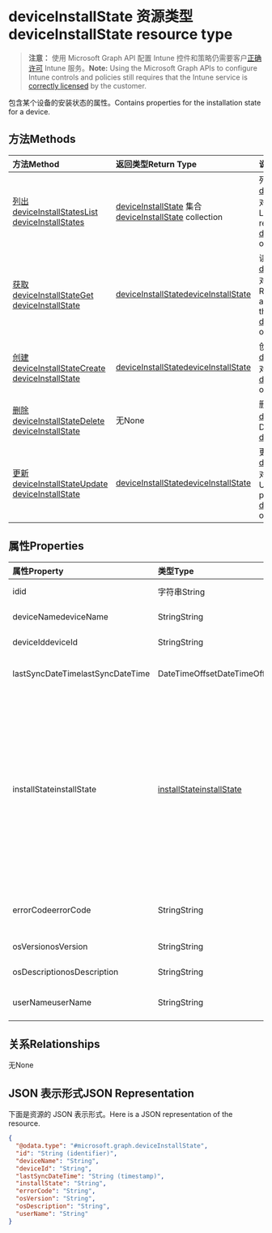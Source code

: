 # <a name="deviceinstallstate-resource-type"></a><span data-ttu-id="ca0df-101">deviceInstallState 资源类型</span><span class="sxs-lookup"><span data-stu-id="ca0df-101">deviceInstallState resource type</span></span>

> <span data-ttu-id="ca0df-102">**注意：** 使用 Microsoft Graph API 配置 Intune 控件和策略仍需要客户[正确许可](https://go.microsoft.com/fwlink/?linkid=839381) Intune 服务。</span><span class="sxs-lookup"><span data-stu-id="ca0df-102">**Note:** Using the Microsoft Graph APIs to configure Intune controls and policies still requires that the Intune service is [correctly licensed](https://go.microsoft.com/fwlink/?linkid=839381) by the customer.</span></span>

<span data-ttu-id="ca0df-103">包含某个设备的安装状态的属性。</span><span class="sxs-lookup"><span data-stu-id="ca0df-103">Contains properties for the installation state for a device.</span></span>
## <a name="methods"></a><span data-ttu-id="ca0df-104">方法</span><span class="sxs-lookup"><span data-stu-id="ca0df-104">Methods</span></span>
|<span data-ttu-id="ca0df-105">方法</span><span class="sxs-lookup"><span data-stu-id="ca0df-105">Method</span></span>|<span data-ttu-id="ca0df-106">返回类型</span><span class="sxs-lookup"><span data-stu-id="ca0df-106">Return Type</span></span>|<span data-ttu-id="ca0df-107">说明</span><span class="sxs-lookup"><span data-stu-id="ca0df-107">Description</span></span>|
|:---|:---|:---|
|[<span data-ttu-id="ca0df-108">列出 deviceInstallStates</span><span class="sxs-lookup"><span data-stu-id="ca0df-108">List deviceInstallStates</span></span>](../api/intune_books_deviceinstallstate_list.md)|<span data-ttu-id="ca0df-109">[deviceInstallState](../resources/intune_books_deviceinstallstate.md) 集合</span><span class="sxs-lookup"><span data-stu-id="ca0df-109">[deviceInstallState](../resources/intune_books_deviceinstallstate.md) collection</span></span>|<span data-ttu-id="ca0df-110">列出 [deviceInstallState](../resources/intune_books_deviceinstallstate.md) 对象的属性和关系。</span><span class="sxs-lookup"><span data-stu-id="ca0df-110">List properties and relationships of the [deviceInstallState](../resources/intune_books_deviceinstallstate.md) objects.</span></span>|
|[<span data-ttu-id="ca0df-111">获取 deviceInstallState</span><span class="sxs-lookup"><span data-stu-id="ca0df-111">Get deviceInstallState</span></span>](../api/intune_books_deviceinstallstate_get.md)|[<span data-ttu-id="ca0df-112">deviceInstallState</span><span class="sxs-lookup"><span data-stu-id="ca0df-112">deviceInstallState</span></span>](../resources/intune_books_deviceinstallstate.md)|<span data-ttu-id="ca0df-113">读取 [deviceInstallState](../resources/intune_books_deviceinstallstate.md) 对象的属性和关系。</span><span class="sxs-lookup"><span data-stu-id="ca0df-113">Read properties and relationships of the [deviceInstallState](../resources/intune_books_deviceinstallstate.md) object.</span></span>|
|[<span data-ttu-id="ca0df-114">创建 deviceInstallState</span><span class="sxs-lookup"><span data-stu-id="ca0df-114">Create deviceInstallState</span></span>](../api/intune_books_deviceinstallstate_create.md)|[<span data-ttu-id="ca0df-115">deviceInstallState</span><span class="sxs-lookup"><span data-stu-id="ca0df-115">deviceInstallState</span></span>](../resources/intune_books_deviceinstallstate.md)|<span data-ttu-id="ca0df-116">创建新的 [deviceInstallState](../resources/intune_books_deviceinstallstate.md) 对象。</span><span class="sxs-lookup"><span data-stu-id="ca0df-116">Create a new [deviceInstallState](../resources/intune_books_deviceinstallstate.md) object.</span></span>|
|[<span data-ttu-id="ca0df-117">删除 deviceInstallState</span><span class="sxs-lookup"><span data-stu-id="ca0df-117">Delete deviceInstallState</span></span>](../api/intune_books_deviceinstallstate_delete.md)|<span data-ttu-id="ca0df-118">无</span><span class="sxs-lookup"><span data-stu-id="ca0df-118">None</span></span>|<span data-ttu-id="ca0df-119">删除 [deviceInstallState](../resources/intune_books_deviceinstallstate.md)。</span><span class="sxs-lookup"><span data-stu-id="ca0df-119">Deletes a [deviceInstallState](../resources/intune_books_deviceinstallstate.md).</span></span>|
|[<span data-ttu-id="ca0df-120">更新 deviceInstallState</span><span class="sxs-lookup"><span data-stu-id="ca0df-120">Update deviceInstallState</span></span>](../api/intune_books_deviceinstallstate_update.md)|[<span data-ttu-id="ca0df-121">deviceInstallState</span><span class="sxs-lookup"><span data-stu-id="ca0df-121">deviceInstallState</span></span>](../resources/intune_books_deviceinstallstate.md)|<span data-ttu-id="ca0df-122">更新 [deviceInstallState](../resources/intune_books_deviceinstallstate.md) 对象的属性。</span><span class="sxs-lookup"><span data-stu-id="ca0df-122">Update the properties of a [deviceInstallState](../resources/intune_books_deviceinstallstate.md) object.</span></span>|

## <a name="properties"></a><span data-ttu-id="ca0df-123">属性</span><span class="sxs-lookup"><span data-stu-id="ca0df-123">Properties</span></span>
|<span data-ttu-id="ca0df-124">属性</span><span class="sxs-lookup"><span data-stu-id="ca0df-124">Property</span></span>|<span data-ttu-id="ca0df-125">类型</span><span class="sxs-lookup"><span data-stu-id="ca0df-125">Type</span></span>|<span data-ttu-id="ca0df-126">说明</span><span class="sxs-lookup"><span data-stu-id="ca0df-126">Description</span></span>|
|:---|:---|:---|
|<span data-ttu-id="ca0df-127">id</span><span class="sxs-lookup"><span data-stu-id="ca0df-127">id</span></span>|<span data-ttu-id="ca0df-128">字符串</span><span class="sxs-lookup"><span data-stu-id="ca0df-128">String</span></span>|<span data-ttu-id="ca0df-129">实体的键。</span><span class="sxs-lookup"><span data-stu-id="ca0df-129">Key of the entity.</span></span>|
|<span data-ttu-id="ca0df-130">deviceName</span><span class="sxs-lookup"><span data-stu-id="ca0df-130">deviceName</span></span>|<span data-ttu-id="ca0df-131">String</span><span class="sxs-lookup"><span data-stu-id="ca0df-131">String</span></span>|<span data-ttu-id="ca0df-132">设备名称。</span><span class="sxs-lookup"><span data-stu-id="ca0df-132">Device name.</span></span>|
|<span data-ttu-id="ca0df-133">deviceId</span><span class="sxs-lookup"><span data-stu-id="ca0df-133">deviceId</span></span>|<span data-ttu-id="ca0df-134">String</span><span class="sxs-lookup"><span data-stu-id="ca0df-134">String</span></span>|<span data-ttu-id="ca0df-135">设备 ID。</span><span class="sxs-lookup"><span data-stu-id="ca0df-135">Device Id.</span></span>|
|<span data-ttu-id="ca0df-136">lastSyncDateTime</span><span class="sxs-lookup"><span data-stu-id="ca0df-136">lastSyncDateTime</span></span>|<span data-ttu-id="ca0df-137">DateTimeOffset</span><span class="sxs-lookup"><span data-stu-id="ca0df-137">DateTimeOffset</span></span>|<span data-ttu-id="ca0df-138">上次同步日期和时间。</span><span class="sxs-lookup"><span data-stu-id="ca0df-138">Last sync date and time.</span></span>|
|<span data-ttu-id="ca0df-139">installState</span><span class="sxs-lookup"><span data-stu-id="ca0df-139">installState</span></span>|[<span data-ttu-id="ca0df-140">installState</span><span class="sxs-lookup"><span data-stu-id="ca0df-140">installState</span></span>](../resources/intune_books_installstate.md)|<span data-ttu-id="ca0df-141">电子书的安装状态。</span><span class="sxs-lookup"><span data-stu-id="ca0df-141">The install state of the eBook.</span></span> <span data-ttu-id="ca0df-142">可取值为：`notApplicable`、`installed`、`failed`、`notInstalled`、`uninstallFailed`、`unknown`。</span><span class="sxs-lookup"><span data-stu-id="ca0df-142">The possible values are `notApplicable`, `installed`, `failed`, `notInstalled`, `uninstallFailed`, `unknown`, , , , , , or .</span></span>|
|<span data-ttu-id="ca0df-143">errorCode</span><span class="sxs-lookup"><span data-stu-id="ca0df-143">errorCode</span></span>|<span data-ttu-id="ca0df-144">String</span><span class="sxs-lookup"><span data-stu-id="ca0df-144">String</span></span>|<span data-ttu-id="ca0df-145">安装失败的错误代码。</span><span class="sxs-lookup"><span data-stu-id="ca0df-145">The error code for install failures.</span></span>|
|<span data-ttu-id="ca0df-146">osVersion</span><span class="sxs-lookup"><span data-stu-id="ca0df-146">osVersion</span></span>|<span data-ttu-id="ca0df-147">String</span><span class="sxs-lookup"><span data-stu-id="ca0df-147">String</span></span>|<span data-ttu-id="ca0df-148">操作系统版本。</span><span class="sxs-lookup"><span data-stu-id="ca0df-148">OS Version.</span></span>|
|<span data-ttu-id="ca0df-149">osDescription</span><span class="sxs-lookup"><span data-stu-id="ca0df-149">osDescription</span></span>|<span data-ttu-id="ca0df-150">String</span><span class="sxs-lookup"><span data-stu-id="ca0df-150">String</span></span>|<span data-ttu-id="ca0df-151">操作系统说明。</span><span class="sxs-lookup"><span data-stu-id="ca0df-151">OS Description.</span></span>|
|<span data-ttu-id="ca0df-152">userName</span><span class="sxs-lookup"><span data-stu-id="ca0df-152">userName</span></span>|<span data-ttu-id="ca0df-153">String</span><span class="sxs-lookup"><span data-stu-id="ca0df-153">String</span></span>|<span data-ttu-id="ca0df-154">设备用户名。</span><span class="sxs-lookup"><span data-stu-id="ca0df-154">Device User Name.</span></span>|

## <a name="relationships"></a><span data-ttu-id="ca0df-155">关系</span><span class="sxs-lookup"><span data-stu-id="ca0df-155">Relationships</span></span>
<span data-ttu-id="ca0df-156">无</span><span class="sxs-lookup"><span data-stu-id="ca0df-156">None</span></span>
## <a name="json-representation"></a><span data-ttu-id="ca0df-157">JSON 表示形式</span><span class="sxs-lookup"><span data-stu-id="ca0df-157">JSON Representation</span></span>
<span data-ttu-id="ca0df-158">下面是资源的 JSON 表示形式。</span><span class="sxs-lookup"><span data-stu-id="ca0df-158">Here is a JSON representation of the resource.</span></span>
<!--{
  "blockType": "resource",
  "keyProperty": "id",
  "baseType": "microsoft.graph.entity",
  "@odata.type": "microsoft.graph.deviceInstallState"
}-->
``` json
{
  "@odata.type": "#microsoft.graph.deviceInstallState",
  "id": "String (identifier)",
  "deviceName": "String",
  "deviceId": "String",
  "lastSyncDateTime": "String (timestamp)",
  "installState": "String",
  "errorCode": "String",
  "osVersion": "String",
  "osDescription": "String",
  "userName": "String"
}
```



